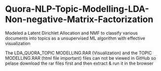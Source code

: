 # Quora-NLP-Topic-Modelling-LDA-Non-negative-Matrix-Factorization
Modeled a Latent Dirichlet Allocation and NMF to classify various documents into topics  as a unsupervised ML algorithm with effective visualization


The LDA_QUORA_TOPIC MODELLING.RAR (Visualization) and the TOPIC MODELLING.RAR (html file important) files can not be viewed in GitHub so pelase download the rar files first and then extract & run it in the browser
